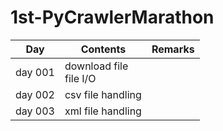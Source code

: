 # 1st-PyCrawlerMarathon  


| Day     | Contents                  | Remarks |
| ------- | ------------------------- | ------- |
| day 001 | download file<br>file I/O |         |
| day 002 | csv file handling         |         |
| day 003 | xml file handling         |         |

